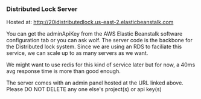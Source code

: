 ### Distributed Lock Server
Hosted at: http://20idistributedlock.us-east-2.elasticbeanstalk.com

You can get the adminApiKey from the AWS Elastic Beanstalk software configuration tab
or you can ask wolf. The server code is the backbone for the Distributed lock system.
Since we are using an RDS to faciliate this service, we can scale up to as many servers as
we want.

We might want to use redis for this kind of service later but for now, a 40ms avg response time
is more than good enough.

The server comes with an admin panel hosted at the URL linked above. Please DO NOT DELETE any one
else's project(s) or api key(s)